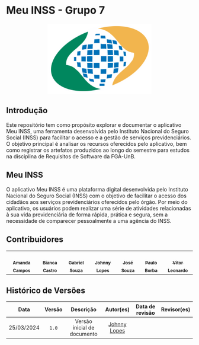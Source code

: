 # Meu INSS - Grupo 7

<div align="center">
<img src="docs/imagens/inss-logo.png" aly="VLC_logo" style="width: 280px">
</div>

## Introdução

Este repositório tem como propósito explorar e documentar o aplicativo Meu INSS, uma ferramenta desenvolvida pelo Instituto Nacional do Seguro Social (INSS) para facilitar o acesso e a gestão de serviços previdenciários. O objetivo principal é analisar os recursos oferecidos pelo aplicativo, bem como registrar os artefatos produzidos ao longo do semestre para estudos na disciplina de Requisitos de Software da FGA-UnB.

## Meu INSS
O aplicativo Meu INSS é uma plataforma digital desenvolvida pelo Instituto Nacional do Seguro Social (INSS) com o objetivo de facilitar o acesso dos cidadãos aos serviços previdenciários oferecidos pelo órgão. Por meio do aplicativo, os usuários podem realizar uma série de atividades relacionadas à sua vida previdenciária de forma rápida, prática e segura, sem a necessidade de comparecer pessoalmente a uma agência do INSS.
## Contribuidores

<table>
  <tr>
    <td align="center"><a href="https://github.com/acamposs"><img style="border-radius: 50%;" src="https://github.com/acamposs.png" width="100px;" alt=""/><br /><sub><b>Amanda Campos</b></sub></a><br /><a href="Link git" title="Rocketseat"></a></td>
    <td align="center"><a href="https://github.com/BiancaPatrocinio7"><img style="border-radius: 50%;" src="https://github.com/BiancaPatrocinio7.png" width="100px;" alt=""/><br /><sub><b>Bianca Castro</b></sub></a><br /><a href="Link git" title="Rocketseat"></a></td>
    <td align="center"><a href="https://github.com/GabrielMS00"><img style="border-radius: 50%;" src="https://github.com/GabrielMS00.png" width="100px;" alt=""/><br /><sub><b>Gabriel Souza</b></sub></a><br /><a href="Link git" title="Rocketseat"></a></td>
        <td align="center"><a href="https://github.com/JohnnyLopess"><img style="border-radius: 50%;" src="https://github.com/JohnnyLopess.png" width="100px;" alt=""/><br /><sub><b>Johnny Lopes</b></sub></a><br />
        <td align="center"><a href="https://github.com/JoseFilipi"><img style="border-radius: 50%;" src="https://github.com/JoseFilipi.png" width="100px;" alt=""/><br /><sub><b>José Souza</b></sub></a><br />
    <td align="center"><a href="https://github.com/paulohborba"><img style="border-radius: 50%;" src="https://github.com/paulohborba.png" width="100px;" alt=""/><br /><sub><b>Paulo Borba</b></sub></a><br />
    <td align="center"><a href="https://github.com/vitorfleonardo"><img style="border-radius: 50%;" src="https://github.com/vitorfleonardo.png" width="100px;" alt=""/><br /><sub><b>Vitor Leonardo</b></sub></a><br />
  </tr>
</table>

## Histórico de Versões
| Data | Versão | Descrição | Autor(es) | Data de revisão | Revisor(es) |
| :-: | :-: | :-: | :-: | :-: | :-: |
| 25/03/2024 | `1.0`  | Versão inicial de documento | [Johnny Lopes](https://github.com/JohnnyLopess) |  | []() |